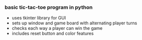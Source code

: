 ### basic tic-tac-toe program in python
* uses tkinter library for GUI
* sets up window and game board with alternating player turns
* checks each way a player can win the game
* includes reset button and color features

